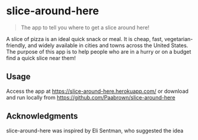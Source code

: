 # slice-around-here

> The app to tell you where to get a slice around here!

A slice of pizza is an ideal quick snack or meal. It is cheap, fast, vegetarian-friendly, and widely available in cities and towns across the United States. The purpose of this app is to help people who are in a hurry or on a budget find a quick slice near them!

## Usage

Access the app at https://slice-around-here.herokuapp.com/ or download and run locally from https://github.com/Paabrown/slice-around-here

## Acknowledgments

slice-around-here was inspired by Eli Sentman, who suggested the idea